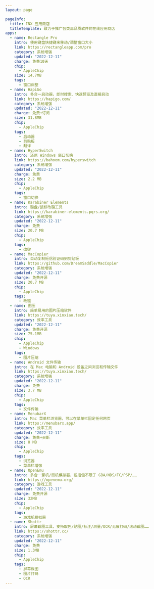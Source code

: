 ```yaml
---
layout: page

pageInfo:
  title: INX 应用商店
  titleTemplate: 致力于推广各类高品质软件的在线应用商店
apps:
  - name: Rectangle Pro
    intro: 使用键盘快捷键来移动/调整窗口大小
    link: https://rectangleapp.com/pro
    category: 系统增强
    updated: "2022-12-11"
    charge: 免费10天
    chip:
      - AppleChip
    size: 14.7MB
    tags:
      - 窗口调整
  - name: HapiGo
    intro: 多合一启动器，即时搜索、快速预览及直接启动
    link: https://hapigo.com/
    category: 系统增强
    updated: "2022-12-11"
    charge: 免费+订阅
    size: 31.8MB
    chip:
      - AppleChip
    tags:
      - 启动器
      - 剪贴板
      - 翻译
  - name: HyperSwitch
    intro: 还原 Windows 窗口切换
    link: https://bahoom.com/hyperswitch
    category: 系统增强
    updated: "2022-12-11"
    charge: 免费
    size: 2.2 MB
    chip:
      - AppleChip
    tags:
      - 窗口切换
  - name: Karabiner Elements
    intro: 键盘/鼠标改键工具
    link: https://karabiner-elements.pqrs.org/
    category: 系统增强
    updated: "2022-12-11"
    charge: 免费
    size: 20.7 MB
    chip:
      - AppleChip
    tags:
      - 改键
  - name: MacCopier
    intro: 自动复制短信验证码到剪贴板
    link: https://github.com/DreamSaddle/MacCopier
    category: 系统增强
    updated: "2022-12-11"
    charge: 免费开源
    size: 20.7 MB
    chip:
      - AppleChip
    tags:
      - 改键
  - name: 图压
    intro: 简单易用的图片压缩软件
    link: https://tuya.xinxiao.tech/
    category: 效率工具
    updated: "2022-12-11"
    charge: 免费开源
    size: 75.1MB
    chip:
      - AppleChip
      - Windows
    tags:
      - 图片压缩
  - name: Android 文件传输
    intro: 在 Mac 电脑和 Android 设备之间浏览和传输文件
    link: https://tuya.xinxiao.tech/
    category: 系统增强
    updated: "2022-12-11"
    charge: 免费
    size: 3.7 MB
    chip:
      - AppleChip
    tags:
      - 文件传输
  - name: MenubarX
    intro: Mac 菜单栏浏览器，可以在菜单栏固定任何网页
    link: https://menubarx.app/
    category: 效率工具
    updated: "2022-12-11"
    charge: 免费+买断
    size: 8 MB
    chip:
      - AppleChip
    tags:
      - 浏览器
      - 菜单栏增强
  - name: OpenEmu
    intro: 多合一掌机/街机模拟器，包括但不限于 GBA/NDS/FC/PSP/……
    link: https://openemu.org/
    category: 游戏工具
    updated: "2022-12-11"
    charge: 免费开源
    size: 32MB
    chip:
      - AppleChip
    tags:
      - 游戏机模拟器
  - name: Shottr
    intro: 屏幕截图工具，支持取色/贴图/标注/测量/OCR/无痕打码/滚动截图……
    link: https://shottr.cc/
    category: 系统增强
    updated: "2022-12-11"
    charge: 免费
    size: 1.3MB
    chip:
      - AppleChip
    tags:
      - 屏幕截图
      - 图片打码
      - OCR
---
```


<script setup>
import AppLayout from "/.vitepress/theme/layouts/app.vue";
import { useData } from "vitepress";

const { frontmatter } = useData();
</script>

<AppLayout :apps="frontmatter.apps">
  <template #title>{{ frontmatter.pageInfo.title }}</template>
  <template #title-template>{{ frontmatter.pageInfo.titleTemplate }}</template>
</AppLayout>
